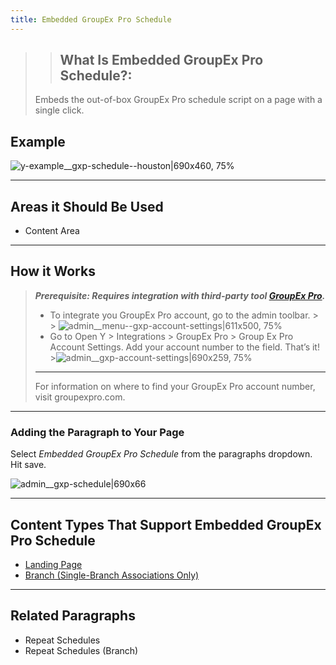 ```yaml
---
title: Embedded GroupEx Pro Schedule
---
```


> >## **What Is Embedded GroupEx Pro Schedule?**:
>Embeds the out-of-box GroupEx Pro schedule script on a page with a single click.

## Example

![y-example__gxp-schedule--houston|690x460, 75%](upload://xq6xKMMgNtMA9dYwDBtnTo9e1AK.png)

---

## Areas it Should Be Used

* Content Area

---

## How it Works
> ***Prerequisite: Requires integration with third-party tool [GroupEx Pro](http://groupexpro.com).***
> * To integrate you GroupEx Pro account, go to the admin toolbar.
    >
    >   ![admin__menu--gxp-account-settings|611x500, 75%](upload://rB0AOyzPIPVqX3ivE8BAKhsD2IQ.png)
> * Go to Open Y > Integrations > GroupEx Pro > Group Ex Pro Account Settings. Add your account number to the field. That’s it!
    >![admin__gxp-account-settings|690x259, 75%](upload://uNJgKy1DAu5mYhqnijpzbSB8eAB.png)
>
> ---
> For information on where to find your GroupEx Pro account number, visit groupexpro.com.

---
### Adding the Paragraph to Your Page

Select *Embedded GroupEx Pro Schedule* from the paragraphs dropdown. Hit save.

![admin__gxp-schedule|690x66](upload://yXLJywn1bBOASWzR8M7jigSOIVB.png)

---

## Content Types That Support Embedded GroupEx Pro Schedule

* [Landing Page](../content-types/landing-page.md)
* [Branch (Single-Branch Associations Only)](../content-types/branch.md)
---

## Related Paragraphs

* Repeat Schedules
* Repeat Schedules (Branch)
